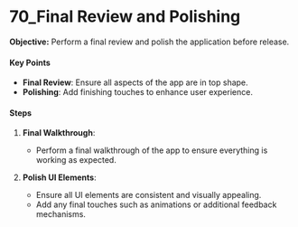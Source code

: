 # 70_Final Review and Polishing

**Objective:** Perform a final review and polish the application before release.

#### Key Points

- **Final Review**: Ensure all aspects of the app are in top shape.
- **Polishing**: Add finishing touches to enhance user experience.

#### Steps

1. **Final Walkthrough**:
   - Perform a final walkthrough of the app to ensure everything is working as expected.

2. **Polish UI Elements**:
   - Ensure all UI elements are consistent and visually appealing.
   - Add any final touches such as animations or additional feedback mechanisms.

